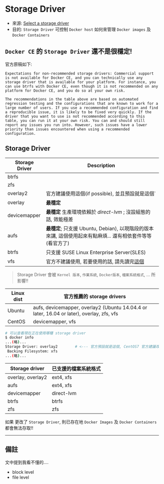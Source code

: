 # Storage Driver
- 來源: [Select a storage driver](https://docs.docker.com/storage/storagedriver/select-storage-driver/)
- 目的: `Storage Driver` 可控制 `Docker host` 如何來管理 `Docker images` 及 `Docker Containers`


## `Docker CE` 的 `Storage Driver` 還不是很穩定!

官方原稿如下:
```
Expectations for non-recommended storage drivers: Commercial support is not available for Docker CE, and you can technically use any storage driver that is available for your platform. For instance, you can use btrfs with Docker CE, even though it is not recommended on any platform for Docker CE, and you do so at your own risk.

The recommendations in the table above are based on automated regression testing and the configurations that are known to work for a large number of users. If you use a recommended configuration and find a reproducible issue, it is likely to be fixed very quickly. If the driver that you want to use is not recommended according to this table, you can run it at your own risk. You can and should still report any issues you run into. However, such issues have a lower priority than issues encountered when using a recommended configuration.
```


## Storage Driver
Storage Driver | Description
-------------- | ------------------------------------------------------------
btrfs |
zfs | 
overlay2 | 官方建議使用這個(if possible), 並且預設就是這個`
overlay | **最穩定**
devicemapper | **最穩定** 生產環境依賴於 *direct-lvm* ; 沒設組態的話, 效能極差
aufs | **最穩定**; 只支援 Ubuntu, Debian), 以現階段的版本來講, 這個使用起來有點麻煩... 還有相依套件等等(看官方了)
btrfs | 只支援 SUSE Linux Enterprise Server(SLES)
vfs | 官方不建議使用, 若要使用的話, 請先讀完[這個](https://docs.docker.com/storage/storagedriver/vfs-driver/#example-image-and-container-on-disk-constructs)

> Storage Driver 會被 `Kernel 版本`, `作業系統`, `Docker版本`, `檔案系統格式`, ... 所影響!!

Linux dist | 官方推薦的 storage drivers
---------- | -------------------------------------------------------------------------------------------
Ubuntu	   | aufs, devicemapper, overlay2 (Ubuntu 14.04.4 or later, 16.04 or later), overlay, zfs, vfs
CentOS	   | devicemapper, vfs

```sh
# 可以查看現在正在使用哪種 storage driver
$ docker info
...(略)...
Storage Driver: overlay2        # <--- 官方預設就是這個, CentOS7 官方建議改為 devicemapper 或 vfs
 Backing Filesystem: xfs
...(略)...
```

Storage driver    | 已支援的檔案系統格式
----------------- | -------------------------------------
overlay, overlay2 |	ext4, xfs
aufs              | ext4, xfs
devicemapper      | direct-lvm
btrfs             | btrfs
zfs               | zfs

如果 更改了 `Storage Driver`, 則已存在地 `Docker Images` 及 `Docker Containers` 都會無法存取!!

-----------------------------------------------------------------
## 備註
文中提到我看不懂的....

- block level
- file level